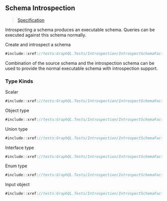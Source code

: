 ## Schema Introspection

> [Specification](https://spec.graphql.org/draft/#sec-Schema-Introspection)

Introspecting a schema produces an executable schema. Queries can be executed against this schema normally.

Create and introspect a schema

```csharp
#include::xref://tests:GraphQL.Tests/Introspection/IntrospectSchemaFacts.cs?s=Tanka.GraphQL.Tests.Introspection.IntrospectSchemaFacts.IntrospectSchemaFacts
```

Combination of the source schema and the introspection schema can be used to provide the normal executable schema with introspection support.

### Type Kinds

Scalar

```csharp
#include::xref://tests:GraphQL.Tests/Introspection/IntrospectSchemaFacts.cs?s=Tanka.GraphQL.Tests.Introspection.IntrospectSchemaFacts.Type_ScalarType
```

Object type

```csharp
#include::xref://tests:GraphQL.Tests/Introspection/IntrospectSchemaFacts.cs?s=Tanka.GraphQL.Tests.Introspection.IntrospectSchemaFacts.Type_ObjectType
```

Union type

```csharp
#include::xref://tests:GraphQL.Tests/Introspection/IntrospectSchemaFacts.cs?s=Tanka.GraphQL.Tests.Introspection.IntrospectSchemaFacts.Type_UnionType
```

Interface type

```csharp
#include::xref://tests:GraphQL.Tests/Introspection/IntrospectSchemaFacts.cs?s=Tanka.GraphQL.Tests.Introspection.IntrospectSchemaFacts.Type_InterfaceType
```

Enum type

```csharp
#include::xref://tests:GraphQL.Tests/Introspection/IntrospectSchemaFacts.cs?s=Tanka.GraphQL.Tests.Introspection.IntrospectSchemaFacts.Type_EnumType
```

Input object

```csharp
#include::xref://tests:GraphQL.Tests/Introspection/IntrospectSchemaFacts.cs?s=Tanka.GraphQL.Tests.Introspection.IntrospectSchemaFacts.Type_InputObjectType
```
